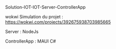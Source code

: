 Solution-IOT-IOT-Server-ControllerApp 

wokwi Simulation du projet : https://wokwi.com/projects/392675938703985665

Server : NodeJs

ControllerApp : MAUI C#
